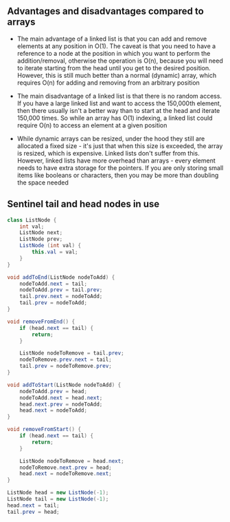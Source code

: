 ## Advantages and disadvantages compared to arrays

* The main advantage of a linked list is that you can add and remove elements at any position in O(1). The caveat is
  that you need to have a reference to a node at the position in which you want to perform the addition/removal,
  otherwise the operation is O(n), because you will need to iterate starting from the head until you get to the desired
  position. However, this is still much better than a normal (dynamic) array, which requires O(n) for adding and
  removing from an arbitrary position

* The main disadvantage of a linked list is that there is no random access. If you have a large linked list and want to
  access the 150,000th element, then there usually isn't a better way than to start at the head and iterate 150,000
  times. So while an array has O(1) indexing, a linked list could require O(n) to access an element at a given position

* While dynamic arrays can be resized, under the hood they still are allocated a fixed size - it's just that when this
  size is exceeded, the array is resized, which is expensive. Linked lists don't suffer from this. However, linked lists
  have more overhead than arrays - every element needs to have extra storage for the pointers. If you are only storing
  small items like booleans or characters, then you may be more than doubling the space needed

## Sentinel tail and head nodes in use

```java
class ListNode {
    int val;
    ListNode next;
    ListNode prev;
    ListNode (int val) {
        this.val = val;
    }
}

void addToEnd(ListNode nodeToAdd) {
    nodeToAdd.next = tail;
    nodeToAdd.prev = tail.prev;
    tail.prev.next = nodeToAdd;
    tail.prev = nodeToAdd;
}

void removeFromEnd() {
    if (head.next == tail) {
        return;
    }

    ListNode nodeToRemove = tail.prev;
    nodeToRemove.prev.next = tail;
    tail.prev = nodeToRemove.prev;
}

void addToStart(ListNode nodeToAdd) {
    nodeToAdd.prev = head;
    nodeToAdd.next = head.next;
    head.next.prev = nodeToAdd;
    head.next = nodeToAdd;
}

void removeFromStart() {
    if (head.next == tail) {
        return;
    }

    ListNode nodeToRemove = head.next;
    nodeToRemove.next.prev = head;
    head.next = nodeToRemove.next;
}

ListNode head = new ListNode(-1);
ListNode tail = new ListNode(-1);
head.next = tail;
tail.prev = head;
```
